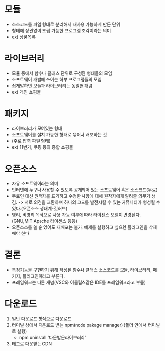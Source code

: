 # 모듈
- 소스코드를 파일 형태로 분리해서 재사용 가능하게 만든 단위
- 형태에 상관없이 조립 가능한 프로그램 조각이라는 의미
- ex) 상품목록

# 라이브러리
- 모듈 중에서 함수나 클래스 단위로 구성된 형태들의 모임
- 소프트웨어 개발에 쓰이는 하부 프로그램들의 모임
- 쉽게말하면 모듈과 라이브러리는 동일한 개념
- ex) 개인 쇼핑몰

# 패키지
- 라이브러리가 모여있는 형태
- 소프트웨어를 설치 가능한 형태로 묶어서 배포하는 것
- (주로 압축 파일 형태)
- ex) 11번가, 쿠팡 등의 종합 쇼핑몰

# 오픈소스
- 자유 소프트웨어라는 의미
- 인터넷에 누구나 사용할 수 있도록 공개되어 있는 소프트웨어 혹은 소스코드(무료)
- 무료인 대신 원작자를 표기하고 수정한 사항에 대해 원작자에게 알려줄 의무가 생김. -> 서로 의견을 교환하며 하나의 코드를 발전시킬 수 있는 커뮤니티가 형성될 수 있다.(오픈소스 생태계-깃허브)
- 영리, 비영리 목적으로 사용 가능 여부에 따라 라이센스 모델이 변경된다.(GNU,MIT Apache 라이센스 등등)
- 오픈소스를 쓸 순 있어도 재배포는 불가, 예제를 실행하고 싶으면 플러그인을 삭제해야 한다

# 결론
- 특정기능을 구현하기 위해 작성된 함수나 클래스 소스코드를 모듈, 라이브러리, 패키지, 플러그인이라고 부른다.
- 프레임워크는 다른 개념(VSC와 이클립스같은 IDE를 프레임워크라고 부름)



# 다운로드
1. 일반 다운로드 형식으로 다운로드
1. 터미널 상에서 다운로드 받는 npm(node pakage manager) (폴더 안에서 터미널로 실행)
   - npm uninstall '다운받은라이브러리'
2. 태그로 다운받는 CDN



